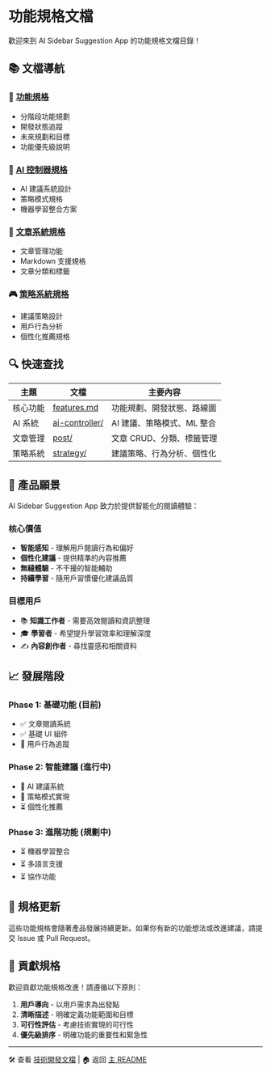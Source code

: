 # 功能規格文檔

歡迎來到 AI Sidebar Suggestion App 的功能規格文檔目錄！

## 📚 文檔導航

### 🎯 [功能規格](./features.md)
- 分階段功能規劃
- 開發狀態追蹤
- 未來規劃和目標
- 功能優先級說明

### 🤖 [AI 控制器規格](./ai-controller/)
- AI 建議系統設計
- 策略模式規格
- 機器學習整合方案

### 📝 [文章系統規格](./post/)
- 文章管理功能
- Markdown 支援規格
- 文章分類和標籤

### 🎮 [策略系統規格](./strategy/)
- 建議策略設計
- 用戶行為分析
- 個性化推薦規格

## 🔍 快速查找

| 主題 | 文檔 | 主要內容 |
|------|------|----------|
| 核心功能 | [features.md](./features.md) | 功能規劃、開發狀態、路線圖 |
| AI 系統 | [ai-controller/](./ai-controller/) | AI 建議、策略模式、ML 整合 |
| 文章管理 | [post/](./post/) | 文章 CRUD、分類、標籤管理 |
| 策略系統 | [strategy/](./strategy/) | 建議策略、行為分析、個性化 |

## 🎯 產品願景

AI Sidebar Suggestion App 致力於提供智能化的閱讀體驗：

### 核心價值
- **智能感知** - 理解用戶閱讀行為和偏好
- **個性化建議** - 提供精準的內容推薦
- **無縫體驗** - 不干擾的智能輔助
- **持續學習** - 隨用戶習慣優化建議品質

### 目標用戶
- 📚 **知識工作者** - 需要高效閱讀和資訊整理
- 🎓 **學習者** - 希望提升學習效率和理解深度
- ✍️ **內容創作者** - 尋找靈感和相關資料

## 📈 發展階段

### Phase 1: 基礎功能 (目前)
- ✅ 文章閱讀系統
- ✅ 基礎 UI 組件
- 🚧 用戶行為追蹤

### Phase 2: 智能建議 (進行中)
- 🚧 AI 建議系統
- 🚧 策略模式實現
- ⏳ 個性化推薦

### Phase 3: 進階功能 (規劃中)
- ⏳ 機器學習整合
- ⏳ 多語言支援
- ⏳ 協作功能

## 📝 規格更新

這些功能規格會隨著產品發展持續更新。如果你有新的功能想法或改進建議，請提交 Issue 或 Pull Request。

## 🤝 貢獻規格

歡迎貢獻功能規格改進！請遵循以下原則：

1. **用戶導向** - 以用戶需求為出發點
2. **清晰描述** - 明確定義功能範圍和目標
3. **可行性評估** - 考慮技術實現的可行性
4. **優先級排序** - 明確功能的重要性和緊急性

---

🛠️ 查看 [技術開發文檔](../dev/) | 🏠 返回 [主 README](../../README.md) 
